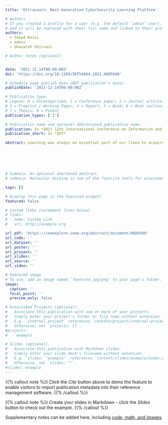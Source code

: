 ```yaml
---
title: 'UltraLearn: Next-Generation CyberSecurity Learning Platform'

# Authors
# If you created a profile for a user (e.g. the default `admin` user), write the username (folder name) here
# and it will be replaced with their full name and linked to their profile.
authors:
  - Saeed Raisi
  - admin
  - Ghazaleh Shirvani

# Author notes (optional)


date: '2021-12-14T00:00:00Z'
doi: 'https://doi.org/10.1109/IKT54664.2021.9685940'

# Schedule page publish date (NOT publication's date).
publishDate: '2021-12-14T00:00:00Z'

# Publication type.
# Legend: 0 = Uncategorized; 1 = Conference paper; 2 = Journal article;
# 3 = Preprint / Working Paper; 4 = Report; 5 = Book; 6 = Book section;
# 7 = Thesis; 8 = Patent
publication_types: ['1']

# Publication name and optional abbreviated publication name.
publication: In *2021 12th International Conference on Information and Knowledge Technology*
publication_short: In *IKT*

abstract: Learning was always an essential part of our lives to acquire knowledge and move forward. However, the increasing wages of on-campus learning leads to an increasing need for an alternate way of learning. With the outbreak of COVID-19, people needed to stay at home for safety. Therefore, finding an answer to this need became more dominant. Another major problem, especially in the ongoing decade, is the lack of enough cybersecurity knowledge by the common folk. This paper aims to look at a new platform that is carefully designed to teach cybersecurity to learners with any background. We design this system using gamification to increase the efficiency of learning. Because modern technologies are ubiquitous in our lives, particularly during the coronavirus outbreak, including practical work in teaching will be quite beneficial. The practical activity has a clear advantage, such as promoting experimental learning and improving student abilities and skills for the future professional career. Finally, we assess this method with a classic learning approach using two different groups.






# Summary. An optional shortened abstract.
# summary: Molecular docking is one of the favorite tools for assessment of the interactions between a ligand and its congener macromolecule. In silico approaches and especially molecular docking are gaining much attention in recent years due to their cost-effective nature.

tags: []

# Display this page in the Featured widget?
featured: False

# Custom links (uncomment lines below)
# links:
# - name: Custom Link
#   url: http://example.org

url_pdf: 'https://ieeexplore.ieee.org/abstract/document/9685940'
url_code: ''
url_dataset: ''
url_poster: ''
url_project: ''
url_slides: ''
url_source: ''
url_video: ''

# Featured image
# To use, add an image named `featured.jpg/png` to your page's folder.
image:
  caption: ''
  focal_point: ''
  preview_only: false

# Associated Projects (optional).
#   Associate this publication with one or more of your projects.
#   Simply enter your project's folder or file name without extension.
#   E.g. `internal-project` references `content/project/internal-project/index.md`.
#   Otherwise, set `projects: []`.
#projects:
#  - example

# Slides (optional).
#   Associate this publication with Markdown slides.
#   Simply enter your slide deck's filename without extension.
#   E.g. `slides: "example"` references `content/slides/example/index.md`.
#   Otherwise, set `slides: ""`.
#slides: example
---
```


{{% callout note %}}
Click the _Cite_ button above to demo the feature to enable visitors to import publication metadata into their reference management software.
{{% /callout %}}

{{% callout note %}}
Create your slides in Markdown - click the _Slides_ button to check out the example.
{{% /callout %}}

Supplementary notes can be added here, including [code, math, and images](https://wowchemy.com/docs/writing-markdown-latex/).
